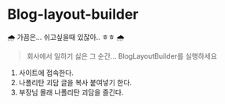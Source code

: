 # Blog-layout-builder
🌧️ 가끔은... 쉬고싶을때 있잖아.. ㅎㅎ 🌧️

> 회사에서 일하기 싫은 그 순간... BlogLayoutBuilder를 실행하세요

1. 사이트에 접속한다.
2. 나폴리탄 괴담 글을 복사 붙여넣기 한다.
3. 부장님 몰래 나폴리탄 괴담을 즐긴다.
